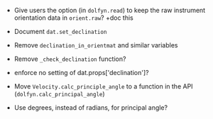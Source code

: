 
- Give users the option (in ``dolfyn.read``) to keep the raw instrument orientation data in ``orient.raw``? +doc this
- Document ``dat.set_declination``
- Remove ``declination_in_orientmat`` and similar variables
- Remove ``_check_declination`` function?
- enforce no setting of dat.props['declination']?

- Move `Velocity.calc_principle_angle` to a function in the API (`dolfyn.calc_principal_angle`)
- Use degrees, instead of radians, for principal angle?
